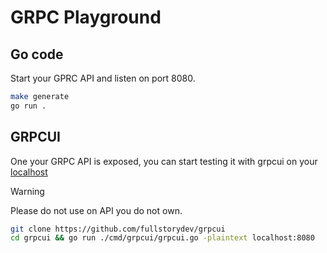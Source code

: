 # GRPC Playground

## Go code

Start your GPRC API and listen on port 8080.

```bash
make generate
go run .
```

## GRPCUI

One your GRPC API is exposed, you can start testing it with grpcui on your [localhost](http://localhost)  

> [!WARNING]
> Please do not use on API you do not own.

```bash
git clone https://github.com/fullstorydev/grpcui
cd grpcui && go run ./cmd/grpcui/grpcui.go -plaintext localhost:8080
